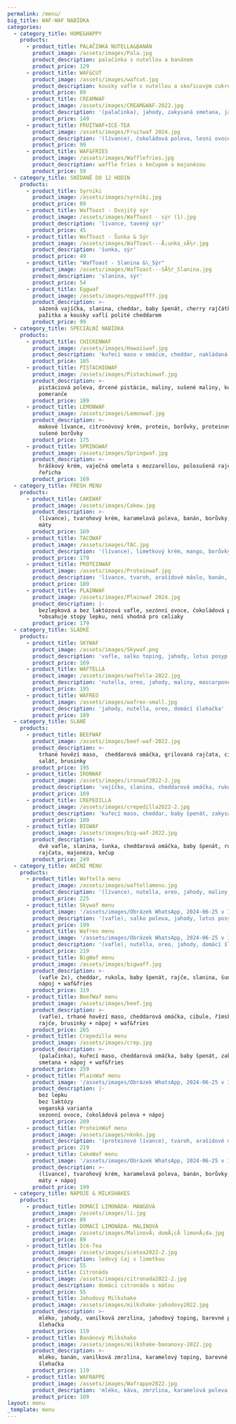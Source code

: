 ```yaml
---
permalink: /menu/
big_title: WAF-WAF NABÍDKA
categories:
  - category_title: HOME&HAPPY
    products:
      - product_title: PALAČINKA NUTELLA&BANÁN
        product_image: /assets/images/Pala.jpg
        product_description: palačinka s nutellou a banánem
        product_price: 129
      - product_title: WAF&CUT
        product_image: /assets/images/wafcut.jpg
        product_description: kousky vafle s nutellou a skořicovým cukrem
        product_price: 89
      - product_title: CREAMWAF
        product_image: /assets/images/CREAM&WAF-2022.jpg
        product_description: '(palačinka), jahody, zakysaná smetana, jahodová poleva'
        product_price: 149
      - product_title: FRUITWAF+ICE-TEA
        product_image: /assets/images/Fruitwaf 2024.jpg
        product_description: '(lívance), čokoládová poleva, lesní ovoce, banán'
        product_price: 99
      - product_title: WAF&FRIES
        product_image: /assets/images/Wafflefries.jpg
        product_description: waffle fries s kečupem a majonézou
        product_price: 59
  - category_title: SNÍDANĚ DO 12 HODIN
    products:
      - product_title: Syrniki
        product_image: /assets/images/syrniki.jpg
        product_price: 89
      - product_title: WafToast - Dvojitý sýr
        product_image: /assets/images/WafToast - sýr (1).jpg
        product_description: 'lívance, tavený sýr'
        product_price: 45
      - product_title: WafToast - Šunka & Sýr
        product_image: /assets/images/WafToast---Å¡unka_sÃ½r.jpg
        product_description: 'šunka, sýr'
        product_price: 49
      - product_title: "WafToast - Slanina &\_Sýr"
        product_image: /assets/images/WafToast---SÃ½r_Slanina.jpg
        product_description: 'slanina, sýr'
        product_price: 54
      - product_title: Eggwaf
        product_image: /assets/images/eggwaffff.jpg
        product_description: >-
          sázená vajíčka, slanina, cheddar, baby špenát, cherry rajčátka,
          pažitka a kousky vaflí polité cheddarem
        product_price: 99
  - category_title: SPECIÁLNÍ NABÍDKA
    products:
      - product_title: CHICKENWAF
        product_image: /assets/images/Hawaiiwaf.jpg
        product_description: 'kuřecí maso v omáčce, cheddar, nakládaná cibule, řeřicha  '
        product_price: 185
      - product_title: PISTACHIOWAF
        product_image: /assets/images/Pistachiowaf.jpg
        product_description: >-
          pistáciová poleva, drcené pistácie, maliny, sušené maliny, kousky
          pomeranče
        product_price: 189
      - product_title: LEMONWAF
        product_image: /assets/images/Lemonwaf.jpg
        product_description: >-
          makové lívance, citronóvový krém, protein, borůvky, proteinové křupky,
          sušené borůvky
        product_price: 175
      - product_title: SPRINGWAF
        product_image: /assets/images/Springwaf.jpg
        product_description: >-
          hráškový krém, vaječná omeleta s mozzarellou, polosušená rajčata,
          řeřicha 
        product_price: 169
  - category_title: FRESH MENU
    products:
      - product_title: CAKEWAF
        product_image: /assets/images/Cakew.jpg
        product_description: >-
          (lívance), tvarohový krém, karamelová poleva, banán, borůvky, lístek
          máty
        product_price: 169
      - product_title: TACOWAF
        product_image: /assets/images/TAC.jpg
        product_description: '(lívance), limetkový krém, mango, borůvky, jahody, lístek máty'
        product_price: 179
      - product_title: PROTEINWAF
        product_image: /assets/images/Proteinwaf.jpg
        product_description: 'lívance, tvaroh, arašídové máslo, banán, cookies sušenky'
        product_price: 189
      - product_title: PLAINWAF
        product_image: /assets/images/Plainwaf 2024.jpg
        product_description: |-
          bezlepková a bez laktózová vafle, sezónní ovoce, čokoládová poleva
          *obsahuje stopy lepku, není vhodná pro celiaky
        product_price: 179
  - category_title: SLADKÉ
    products:
      - product_title: SKYWAF
        product_image: /assets/images/Skywaf.png
        product_description: 'vafle, salko toping, jahody, lotus posyp a sušenka'
        product_price: 169
      - product_title: WAFTELLA
        product_image: /assets/images/waftella-2022.jpg
        product_description: 'nutella, oreo, jahody, maliny, mascarpone'
        product_price: 195
      - product_title: WAFREO
        product_image: /assets/images/wafreo-small.jpg
        product_description: 'jahody, nutella, oreo, domácí šlehačka'
        product_price: 189
  - category_title: SLANÉ
    products:
      - product_title: BEEFWAF
        product_image: /assets/images/beef-waf-2022.jpg
        product_description: >-
          trhané hovězí maso,  cheddarová omáčka, grilovaná rajčata, cibule,
          salát, brusinky
        product_price: 195
      - product_title: IRONWAF
        product_image: /assets/images/ironwaf2022-2.jpg
        product_description: 'vajíčko, slanina, cheddarová omáčka, rukola'
        product_price: 169
      - product_title: CREPEDILLA
        product_image: /assets/images/crepedilla2022-2.jpg
        product_description: 'kuřecí maso, cheddar, baby špenát, zakysaná smetana'
        product_price: 189
      - product_title: BIGWAF
        product_image: /assets/images/big-waf-2022.jpg
        product_description: >-
          dvě vafle, slanina, šunka, cheddarová omáčka, baby špenát, rukola,
          rajčata, majonéza, kečup
        product_price: 249
  - category_title: AKČNÍ MENU
    products:
      - product_title: Waftella menu
        product_image: /assets/images/waftellamenu.jpg
        product_description: '(lívance), nutella, oreo, jahody, maliny, mascarpone + nápoj'
        product_price: 225
      - product_title: Skywaf menu
        product_image: '/assets/images/Obrázek WhatsApp, 2024-06-25 v 12.47.35_af5c2cfb.jpg'
        product_description: '(vafle), salko poleva, jahody, lotus posyp + nápoj'
        product_price: 199
      - product_title: Wafreo menu
        product_image: '/assets/images/Obrázek WhatsApp, 2024-06-25 v 12.47.34_5f85d5aa.jpg'
        product_description: '(vafle), nutella, oreo, jahody, domácí šlehačka + nápoj'
        product_price: 219
      - product_title: BigWaf menu
        product_image: /assets/images/bigwaff.jpg
        product_description: >-
          (vafle 2x), cheddar, rukola, baby špenát, rajče, slanina, šunka +
          nápoj + waf&fries
        product_price: 319
      - product_title: BeefWaf menu
        product_image: /assets/images/beef.jpg
        product_description: >-
          (vafle), trhané hovězí maso, cheddarová omáčka, cibule, římský salát,
          rajče, brusinky + nápoj + waf&fries
        product_price: 265
      - product_title: Crepedilla menu
        product_image: /assets/images/crep.jpg
        product_description: >-
          (palačinka), kuřecí maso, cheddarová omáčka, baby špenát, zakysaná
          smetana + nápoj + waf&fries
        product_price: 259
      - product_title: PlainWaf menu
        product_image: '/assets/images/Obrázek WhatsApp, 2024-06-25 v 12.47.33_32704ae2.jpg'
        product_description: |-
          bez lepku
          bez laktózy
          veganská varianta
          sezonní ovoce, čokoládová poleva + nápoj
        product_price: 209
      - product_title: ProteinWaf menu
        product_image: /assets/images/nknkn.jpg
        product_description: '(proteinové lívance), tvaroh, arašídové máslo, banán'
        product_price: 219
      - product_title: CakeWaf menu
        product_image: '/assets/images/Obrázek WhatsApp, 2024-06-25 v 12.47.33_8eaa7549.jpg'
        product_description: >-
          (lívance), tvarohový krém, karamelová poleva, banán, borůvky, lístek
          máty + nápoj
        product_price: 199
  - category_title: NÁPOJE & MILKSHAKES
    products:
      - product_title: DOMÁCÍ LIMONÁDA- MANGOVÁ
        product_image: /assets/images/li.jpg
        product_price: 89
      - product_title: DOMÁCÍ LIMONÁDA- MALINOVÁ
        product_image: /assets/images/MalinovÃ¡ domÃ¡cÃ­ limonÃ¡da.jpg
        product_price: 89
      - product_title: Ice-Tea
        product_image: /assets/images/icetea2022-2.jpg
        product_description: ledový čaj s limetkou
        product_price: 55
      - product_title: Citronáda
        product_image: /assets/images/citronada2022-2.jpg
        product_description: domácí citronáda s mátou
        product_price: 55
      - product_title: Jahodový Milkshake
        product_image: /assets/images/milkshake-jahodovy2022.jpg
        product_description: >-
          mléko, jahody, vanilková zmrzlina, jahodový toping, barevné posypky,
          šlehačka
        product_price: 119
      - product_title: Banánový Milkshake
        product_image: /assets/images/milkshake-bananovy-2022.jpg
        product_description: >-
          mléko, banán, vanilková zmrzlina, karamelový toping, barevné posypky,
          šlehačka
        product_price: 119
      - product_title: WAFRAPPE
        product_image: /assets/images/Wafrappe2022.jpg
        product_description: 'mléko, káva, zmrzlina, karamelová poleva, domácí šlehačka'
        product_price: 109
layout: menu
_template: menu
---
```


